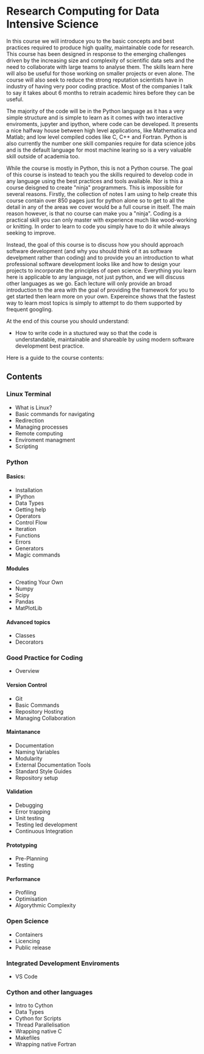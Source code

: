 # Research Computing for Data Intensive Science

In this course we will introduce you to the basic concepts and best practices required to produce high quality, maintainable code for research. This course has been designed in response to the emerging challenges driven by the increasing size and complexity of scientific data sets and the need to collaborate with large teams to analyse them.  The skills learn here will also be useful for those working on smaller projects or even alone.  The course will also seek to reduce the strong reputation scientists have in industry of having very poor coding practice.  Most of the companies I talk to say it takes about 6 months to retrain academic hires before they can be useful.

The majority of the code will be in the Python language as it has a very simple structure and is simple to learn as it comes with two interactive enviroments, jupyter and ipython, where code can be developed.  It presents a nice halfway house between high level applications, like Mathematica and Matlab; and low level compiled codes like C, C++ and Fortran. Python is also currently the number one skill companies require for data science jobs and is the default language for most machine learing so is a very valuable skill outside of academia too.

While the course is mostly in Python, this is not a Python course.  The goal of this course is instead to teach you the skills required to develop code in any language using the best practices and tools available.  Nor is this a course deisgned to create "ninja" programmers.  This is impossible for several reasons.  Firstly, the collection of notes I am using to help create this course contain over 850 pages just for python alone so to get to all the detail in any of the areas we cover would be a full course in itself. The main reason however, is that no course can make you a "ninja". Coding is a practical skill you can only master with experience much like wood-working or knitting.  In order to learn to code you simply have to do it while always seeking to improve.

Instead, the goal of this course is to discuss how you should approach software development (and why you should think of it as software develpment rather than coding) and to provide you an introduction to what professional software development looks like and how to design your projects to incorporate the principles of open science.  Everything you learn here is applicable to any language, not just python, and we will discuss other languages as we go.  Each lecture will only provide an broad introduction to the area with the goal of providing the framework for you to get started then learn more on your own.  Expereince shows that the fastest way to learn most topics is simply to attempt to do them supported by frequent googling.  

At the end of this course you should understand:
- How to write code in a stuctured way so that the code is understandable, maintainable and shareable by using modern software development best practice. 

Here is a guide to the course contents:

## Contents

### Linux Terminal
- What is Linux?
- Basic commands for navigating 
- Redirection
- Managing processes
- Remote computing
- Enviroment managment
- Scripting

### Python

#### Basics:
- Installation
- IPython
- Data Types
- Getting help
- Operators
- Control Flow
- Iteration
- Functions
- Errors
- Generators
- Magic commands

#### Modules
- Creating Your Own
- Numpy
- Scipy
- Pandas
- MatPlotLib

#### Advanced topics
- Classes
- Decorators

### Good Practice for Coding
- Overview

#### Version Control
- Git
- Basic Commands
- Repository Hosting
- Managing Collaboration

#### Maintanance
- Documentation
- Naming Variables
- Modularity
- External Documentation Tools
- Standard Style Guides
- Repository setup

#### Validation
- Debugging
- Error trapping
- Unit testing
- Testing led development
- Continuous Integration

#### Prototyping
- Pre-Planning
- Testing

#### Performance
- Profiling
- Optimisation
- Algorythmic Complexity

### Open Science
- Containers
- Licencing
- Public release

### Integrated Development Enviroments
- VS Code

### Cython and other languages
- Intro to Cython
- Data Types
- Cython for Scripts
- Thread Parallelisation
- Wrapping native C
- Makefiles
- Wrapping native Fortran




